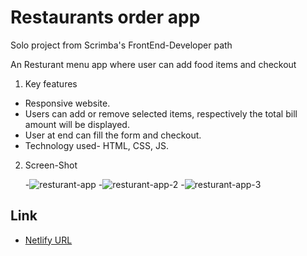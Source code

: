 # Restaurants order app

 Solo project from Scrimba's FrontEnd-Developer path

 An Resturant menu app where user can add food items and checkout

 1. Key features
   - Responsive website.
   - Users can add or remove selected items, respectively the total bill amount will be displayed.
   - User at end can fill the form and checkout.
   - Technology used- HTML, CSS, JS.

2. Screen-Shot

      -![resturant-app](https://github.com/harshnaikAI/Resturant-app/assets/124079700/4d9df37d-75af-4274-9931-f0df8c8b736b)
      -![resturant-app-2](https://github.com/harshnaikAI/Resturant-app/assets/124079700/3e818b0f-3a11-48ea-aa77-a6c0fc7a094e)
      -![resturant-app-3](https://github.com/harshnaikAI/Resturant-app/assets/124079700/4c0bbf8d-e134-4bd7-8935-32fbfde2bd35)


## Link

- [Netlify URL](https://resturant-order-app.netlify.app/)
